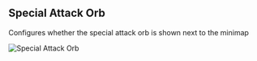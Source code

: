 ## Special Attack Orb
Configures whether the special attack orb is shown next to the minimap  

![Special Attack Orb](https://i.imgur.com/dCbY3uT.png)
